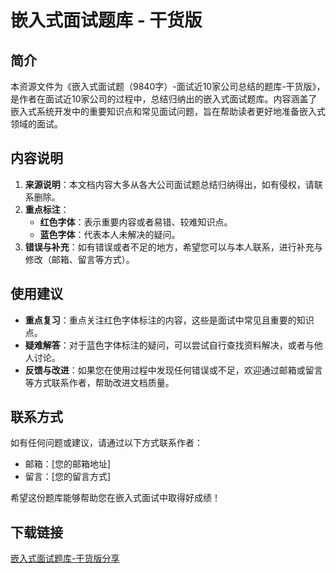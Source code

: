 # 嵌入式面试题库 - 干货版

## 简介

本资源文件为《嵌入式面试题（9840字）-面试近10家公司总结的题库-干货版》，是作者在面试近10家公司的过程中，总结归纳出的嵌入式面试题库。内容涵盖了嵌入式系统开发中的重要知识点和常见面试问题，旨在帮助读者更好地准备嵌入式领域的面试。

## 内容说明

1. **来源说明**：本文档内容大多从各大公司面试题总结归纳得出，如有侵权，请联系删除。
2. **重点标注**：
   - **红色字体**：表示重要内容或者易错、较难知识点。
   - **蓝色字体**：代表本人未解决的疑问。
3. **错误与补充**：如有错误或者不足的地方，希望您可以与本人联系，进行补充与修改（邮箱、留言等方式）。

## 使用建议

- **重点复习**：重点关注红色字体标注的内容，这些是面试中常见且重要的知识点。
- **疑难解答**：对于蓝色字体标注的疑问，可以尝试自行查找资料解决，或者与他人讨论。
- **反馈与改进**：如果您在使用过程中发现任何错误或不足，欢迎通过邮箱或留言等方式联系作者，帮助改进文档质量。

## 联系方式

如有任何问题或建议，请通过以下方式联系作者：
- 邮箱：[您的邮箱地址]
- 留言：[您的留言方式]

希望这份题库能够帮助您在嵌入式面试中取得好成绩！

## 下载链接

[嵌入式面试题库-干货版分享](https://pan.quark.cn/s/bc5b8939da58)